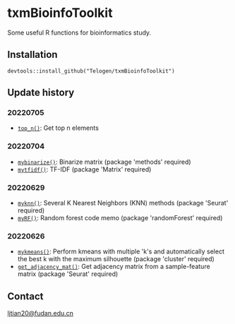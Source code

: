 # txmBioinfoToolkit

Some useful R functions for bioinformatics study.

## Installation
```
devtools::install_github("Telogen/txmBioinfoToolkit")
```

## Update history

### 20220705

- [`top_n()`](https://github.com/Telogen/txmBioinfoToolkit/blob/main/R/top_n.R): Get top n elements

### 20220704

- [`mybinarize()`](https://github.com/Telogen/txmBioinfoToolkit/blob/main/R/mybinarize.R): Binarize matrix (package 'methods' required)
- [`mytfidf()`](https://github.com/Telogen/txmBioinfoToolkit/blob/main/R/mytfidf.R): TF-IDF (package 'Matrix' required)

### 20220629

- [`myknn()`](https://github.com/Telogen/txmBioinfoToolkit/blob/main/R/myknn.R): Several K Nearest Neighbors (KNN) methods (package 'Seurat' required)
- [`myRF()`](https://github.com/Telogen/txmBioinfoToolkit/blob/main/R/myRF.R): Random forest code memo (package 'randomForest' required)


### 20220626

- [`mykmeans()`](https://github.com/Telogen/txmBioinfoToolkit/blob/main/R/mykmeans.R): Perform kmeans with multiple 'k's and automatically select the best k with the maximum silhouette (package 'cluster' required)
- [`get_adjacency_mat()`](https://github.com/Telogen/txmBioinfoToolkit/blob/main/R/get_adjacency_mat.R): Get adjacency matrix from a sample-feature matrix (package 'Seurat' required)



## Contact
ljtian20@fudan.edu.cn


